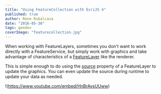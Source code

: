 ```yaml
---
title: "Using FeatureCollection with EsriJS 4"
published: true
author: Rene Rubalcava
date: "2016-05-30"
tags: geodev
coverImage: "featurecollection.jpg"
---
```


When working with FeatureLayers, sometimes you don't want to work directly with a FeatureService, but simply work with graphics and take advantage of characteristics of a [FeatureLayer](https://developers.arcgis.com/javascript/latest/api-reference/esri-layers-FeatureLayer.html) like the renderer.

This is simple enough to do using the [source](https://developers.arcgis.com/javascript/latest/api-reference/esri-layers-FeatureLayer.html#source) property of a FeatureLayer to update the graphics. You can even update the source during runtime to update your data as needed.

!(https://www.youtube.com/embed/HnBrAvsUUww)

<script src="https://gist.github.com/odoe/a07b766354bf786f7ec17bc28f5860a3.js"></script>
